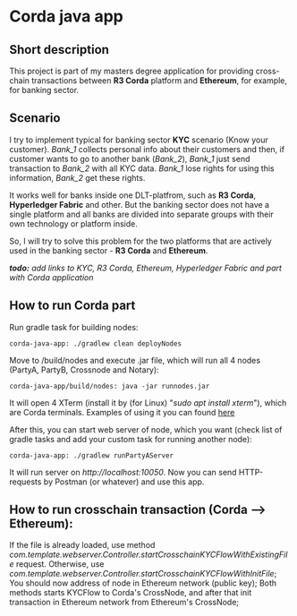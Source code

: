 # Corda java app

## Short description
This project is part of my masters degree application for providing 
cross-chain transactions between **R3 Corda** platform and **Ethereum**, for example, for banking sector.


## Scenario
I try to implement typical for banking sector **KYC** scenario (Know your customer). 
*Bank_1* collects personal info about their customers and then, 
if customer wants to go to another bank (*Bank_2*), 
*Bank_1* just send transaction to *Bank_2* with all KYC data. *Bank_1* lose rights for using this information, *Bank_2* get these rights. 


It works well for banks inside one DLT-platfrom, such as **R3 Corda**, **Hyperledger Fabric** and other.
But the banking sector does not have a single platform and 
all banks are divided into separate groups with their own technology or platform inside.

So, I will try to solve this problem for the two platforms that are actively used in the banking sector - **R3 Corda** and **Ethereum**.

_**todo:** add links to KYC, R3 Corda, Ethereum, Hyperledger Fabric and part with Corda application_


## How to run Corda part

Run gradle task for building nodes:
```
corda-java-app: ./gradlew clean deployNodes
```
Move to /build/nodes and execute .jar file, which will run all 4 nodes (PartyA, PartyB, Crossnode and Notary):
```
corda-java-app/build/nodes: java -jar runnodes.jar
```
It will open 4 XTerm (install it by (for Linux) "_sudo apt install xterm_"), which are Corda terminals. Examples of using it you can found [here](https://docs.corda.net/docs/corda-os/4.4/tutorial-cordapp.html#via-the-interactive-shell-terminal-only)

After this, you can start web server of node, which you want (check list of gradle tasks and add your custom task for running another node):
```
corda-java-app: ./gradlew runPartyAServer
```

It will run server on _http://localhost:10050_. Now you can send HTTP-requests by Postman (or whatever) and use this app.

## How to run crosschain transaction (Corda --> Ethereum):

If the file is already loaded, use method *com.template.webserver.Controller.startCrosschainKYCFlowWithExistingFile* request. Otherwise, use *com.template.webserver.Controller.startCrosschainKYCFlowWithInitFile*;
You should now address of node in Ethereum network (public key); Both methods starts KYCFlow to Corda's CrossNode, and after that init transaction in Ethereum network from Ethereum's CrossNode;